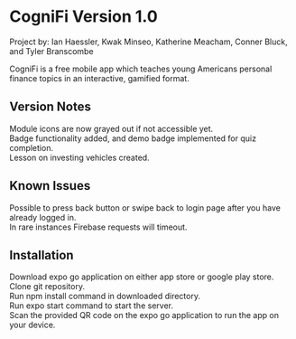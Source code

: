 # CogniFi Version 1.0
Project by: Ian Haessler, Kwak Minseo, Katherine Meacham, Conner Bluck, and Tyler Branscombe 

CogniFi is a free mobile app which teaches young Americans personal finance topics in an interactive, gamified format.
## Version Notes
Module icons are now grayed out if not accessible yet.  
Badge functionality added, and demo badge implemented for quiz completion.     
Lesson on investing vehicles created. 
## Known Issues
Possible to press back button or swipe back to login page after you have already logged in.    
In rare instances Firebase requests will timeout.
## Installation
Download expo go application on either app store or google play store.   
Clone git repository.   
Run npm install command in downloaded directory.   
Run expo start command to start the server.   
Scan the provided QR code on the expo go application to run the app on your device. 
